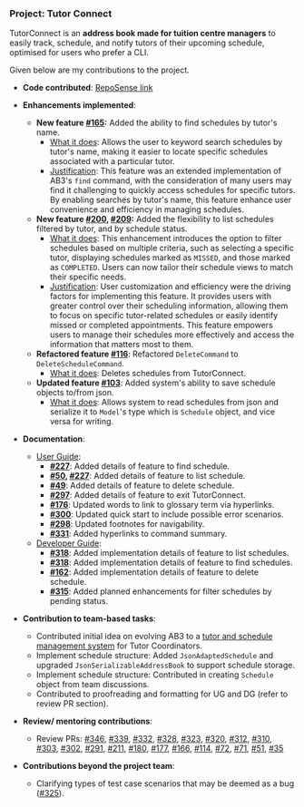 ### Project: Tutor Connect

TutorConnect is an **address book made for tuition centre managers** to easily track, schedule, and notify tutors of their upcoming schedule, optimised for users who prefer a CLI.

Given below are my contributions to the project.

* **Code contributed**: [RepoSense link](https://nus-cs2103-ay2324s1.github.io/tp-dashboard/?search=saltedfishxx&breakdown=true)

* **Enhancements implemented**:
    * **New feature [#165](https://github.com/AY2324S1-CS2103T-T17-3/tp/pull/165):** Added the ability to find schedules by tutor's name.
        * <u>What it does</u>: Allows the user to keyword search schedules by tutor's name, making it easier to locate specific schedules associated with a particular tutor.
        * <u>Justification</u>: This feature was an extended implementation of AB3's `find` command, with the consideration of many users may find it challenging to quickly access schedules for specific tutors. By enabling searches by tutor's name, this feature enhance user convenience and efficiency in managing schedules.
    * **New feature [#200](https://github.com/AY2324S1-CS2103T-T17-3/tp/pull/200), [#209](https://github.com/AY2324S1-CS2103T-T17-3/tp/pull/209):** Added the flexibility to list schedules filtered by tutor, and by schedule status.
        * <u>What it does</u>: This enhancement introduces the option to filter schedules based on multiple criteria, such as selecting a specific tutor, displaying schedules marked as `MISSED`, and those marked as `COMPLETED`. Users can now tailor their schedule views to match their specific needs.
        * <u>Justification</u>: User customization and efficiency were the driving factors for implementing this feature. It provides users with greater control over their scheduling information, allowing them to focus on specific tutor-related schedules or easily identify missed or completed appointments. This feature empowers users to manage their schedules more effectively and access the information that matters most to them.
    * **Refactored feature [#116](https://github.com/AY2324S1-CS2103T-T17-3/tp/pull/116)**: Refactored `DeleteCommand` to `DeleteScheduleCommand`.
        * <u>What it does</u>: Deletes schedules from TutorConnect.
    * **Updated feature [#103](https://github.com/AY2324S1-CS2103T-T17-3/tp/pull/103)**: Added system's ability to save schedule objects to/from json.
        * <u>What it does</u>: Allows system to read schedules from json and serialize it to `Model`'s type which is `Schedule` object, and vice versa for writing.

<div style="page-break-after: always;"></div>

* **Documentation**:
    * <u>User Guide</u>:
        * **[#227](https://github.com/AY2324S1-CS2103T-T17-3/tp/pull/227)**: Added details of feature to find schedule.
        * **[#50](https://github.com/AY2324S1-CS2103T-T17-3/tp/pull/50), [#227](https://github.com/AY2324S1-CS2103T-T17-3/tp/pull/227)**: Added details of feature to list schedule.
        * **[#49](https://github.com/AY2324S1-CS2103T-T17-3/tp/pull/49)**: Added details of feature to delete schedule.
        * **[#297](https://github.com/AY2324S1-CS2103T-T17-3/tp/pull/297)**: Added details of feature to exit TutorConnect.
        * **[#176](https://github.com/AY2324S1-CS2103T-T17-3/tp/pull/176)**: Updated words to link to glossary term via hyperlinks.
        * **[#300](https://github.com/AY2324S1-CS2103T-T17-3/tp/pull/300)**: Updated quick start to include possible error scenarios.
        * **[#298](https://github.com/AY2324S1-CS2103T-T17-3/tp/pull/298)**: Updated footnotes for navigability.
        * **[#331](https://github.com/AY2324S1-CS2103T-T17-3/tp/pull/331)**: Added hyperlinks to command summary.
    * <u>Developer Guide</u>:
        * **[#318](https://github.com/AY2324S1-CS2103T-T17-3/tp/pull/318)**: Added implementation details of feature to list schedules.
        * **[#318](https://github.com/AY2324S1-CS2103T-T17-3/tp/pull/318)**: Added implementation details of feature to find schedules.
        * **[#162](https://github.com/AY2324S1-CS2103T-T17-3/tp/pull/162)**: Added implementation details of feature to delete schedule.
        * **[#315](https://github.com/AY2324S1-CS2103T-T17-3/tp/pull/315)**: Added planned enhancements for filter schedules by pending status.

* **Contribution to team-based tasks**:
    * Contributed initial idea on evolving AB3 to a [tutor and schedule management system](https://docs.google.com/document/d/1REGMsfhQjjAkhuf3YNzOJHRS0HQOd5Qh_4Buaj-H2uA/edit?usp=sharing) for Tutor Coordinators.
    * Implement schedule structure: Added `JsonAdaptedSchedule` and upgraded `JsonSerializableAddressBook` to support schedule storage.
    * Implement schedule structure: Contributed in creating `Schedule` object from team discussions.
    * Contributed to proofreading and formatting for UG and DG (refer to review PR section).

* **Review/ mentoring contributions**:
    * Review PRs: [#346](https://github.com/AY2324S1-CS2103T-T17-3/tp/pull/346),
      [#339](https://github.com/AY2324S1-CS2103T-T17-3/tp/pull/339),
      [#332](https://github.com/AY2324S1-CS2103T-T17-3/tp/pull/332),
      [#328](https://github.com/AY2324S1-CS2103T-T17-3/tp/pull/328),
      [#323](https://github.com/AY2324S1-CS2103T-T17-3/tp/pull/323),
      [#320](https://github.com/AY2324S1-CS2103T-T17-3/tp/pull/320),
      [#312](https://github.com/AY2324S1-CS2103T-T17-3/tp/pull/312),
      [#310](https://github.com/AY2324S1-CS2103T-T17-3/tp/pull/310),
      [#303](https://github.com/AY2324S1-CS2103T-T17-3/tp/pull/303),
      [#302](https://github.com/AY2324S1-CS2103T-T17-3/tp/pull/302),
      [#291](https://github.com/AY2324S1-CS2103T-T17-3/tp/pull/291),
      [#211](https://github.com/AY2324S1-CS2103T-T17-3/tp/pull/211),
      [#180](https://github.com/AY2324S1-CS2103T-T17-3/tp/pull/180),
      [#177](https://github.com/AY2324S1-CS2103T-T17-3/tp/pull/177),
      [#166](https://github.com/AY2324S1-CS2103T-T17-3/tp/pull/166),
      [#114](https://github.com/AY2324S1-CS2103T-T17-3/tp/pull/114),
      [#72](https://github.com/AY2324S1-CS2103T-T17-3/tp/pull/72),
      [#71](https://github.com/AY2324S1-CS2103T-T17-3/tp/pull/71),
      [#51](https://github.com/AY2324S1-CS2103T-T17-3/tp/pull/51),
      [#35](https://github.com/AY2324S1-CS2103T-T17-3/tp/pull/35)

* **Contributions beyond the project team**:
    * Clarifying types of test case scenarios that may be deemed as a bug ([#325](https://github.com/nus-cs2103-AY2324S1/forum/issues/325)).
